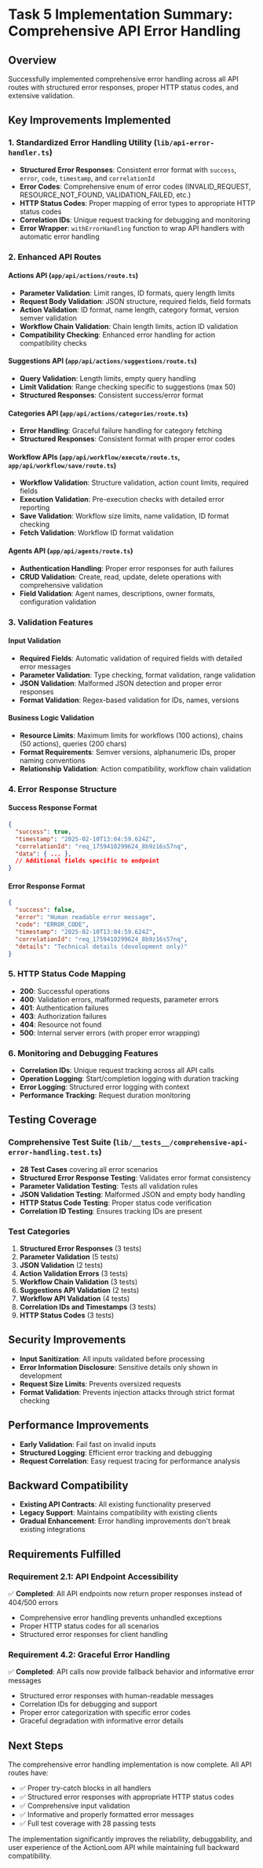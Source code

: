 # Task 5 Implementation Summary: Comprehensive API Error Handling

## Overview
Successfully implemented comprehensive error handling across all API routes with structured error responses, proper HTTP status codes, and extensive validation.

## Key Improvements Implemented

### 1. Standardized Error Handling Utility (`lib/api-error-handler.ts`)
- **Structured Error Responses**: Consistent error format with `success`, `error`, `code`, `timestamp`, and `correlationId`
- **Error Codes**: Comprehensive enum of error codes (INVALID_REQUEST, RESOURCE_NOT_FOUND, VALIDATION_FAILED, etc.)
- **HTTP Status Codes**: Proper mapping of error types to appropriate HTTP status codes
- **Correlation IDs**: Unique request tracking for debugging and monitoring
- **Error Wrapper**: `withErrorHandling` function to wrap API handlers with automatic error handling

### 2. Enhanced API Routes

#### Actions API (`app/api/actions/route.ts`)
- **Parameter Validation**: Limit ranges, ID formats, query length limits
- **Request Body Validation**: JSON structure, required fields, field formats
- **Action Validation**: ID format, name length, category format, version semver validation
- **Workflow Chain Validation**: Chain length limits, action ID validation
- **Compatibility Checking**: Enhanced error handling for action compatibility checks

#### Suggestions API (`app/api/actions/suggestions/route.ts`)
- **Query Validation**: Length limits, empty query handling
- **Limit Validation**: Range checking specific to suggestions (max 50)
- **Structured Responses**: Consistent success/error format

#### Categories API (`app/api/actions/categories/route.ts`)
- **Error Handling**: Graceful failure handling for category fetching
- **Structured Responses**: Consistent format with proper error codes

#### Workflow APIs (`app/api/workflow/execute/route.ts`, `app/api/workflow/save/route.ts`)
- **Workflow Validation**: Structure validation, action count limits, required fields
- **Execution Validation**: Pre-execution checks with detailed error reporting
- **Save Validation**: Workflow size limits, name validation, ID format checking
- **Fetch Validation**: Workflow ID format validation

#### Agents API (`app/api/agents/route.ts`)
- **Authentication Handling**: Proper error responses for auth failures
- **CRUD Validation**: Create, read, update, delete operations with comprehensive validation
- **Field Validation**: Agent names, descriptions, owner formats, configuration validation

### 3. Validation Features

#### Input Validation
- **Required Fields**: Automatic validation of required fields with detailed error messages
- **Parameter Validation**: Type checking, format validation, range validation
- **JSON Validation**: Malformed JSON detection and proper error responses
- **Format Validation**: Regex-based validation for IDs, names, versions

#### Business Logic Validation
- **Resource Limits**: Maximum limits for workflows (100 actions), chains (50 actions), queries (200 chars)
- **Format Requirements**: Semver versions, alphanumeric IDs, proper naming conventions
- **Relationship Validation**: Action compatibility, workflow chain validation

### 4. Error Response Structure

#### Success Response Format
```json
{
  "success": true,
  "timestamp": "2025-02-10T13:04:59.624Z",
  "correlationId": "req_1759410299624_8b9z16s57nq",
  "data": { ... },
  // Additional fields specific to endpoint
}
```

#### Error Response Format
```json
{
  "success": false,
  "error": "Human readable error message",
  "code": "ERROR_CODE",
  "timestamp": "2025-02-10T13:04:59.624Z",
  "correlationId": "req_1759410299624_8b9z16s57nq",
  "details": "Technical details (development only)"
}
```

### 5. HTTP Status Code Mapping
- **200**: Successful operations
- **400**: Validation errors, malformed requests, parameter errors
- **401**: Authentication failures
- **403**: Authorization failures
- **404**: Resource not found
- **500**: Internal server errors (with proper error wrapping)

### 6. Monitoring and Debugging Features
- **Correlation IDs**: Unique request tracking across all API calls
- **Operation Logging**: Start/completion logging with duration tracking
- **Error Logging**: Structured error logging with context
- **Performance Tracking**: Request duration monitoring

## Testing Coverage

### Comprehensive Test Suite (`lib/__tests__/comprehensive-api-error-handling.test.ts`)
- **28 Test Cases** covering all error scenarios
- **Structured Error Response Testing**: Validates error format consistency
- **Parameter Validation Testing**: Tests all validation rules
- **JSON Validation Testing**: Malformed JSON and empty body handling
- **HTTP Status Code Testing**: Proper status code verification
- **Correlation ID Testing**: Ensures tracking IDs are present

### Test Categories
1. **Structured Error Responses** (3 tests)
2. **Parameter Validation** (5 tests)
3. **JSON Validation** (2 tests)
4. **Action Validation Errors** (3 tests)
5. **Workflow Chain Validation** (3 tests)
6. **Suggestions API Validation** (2 tests)
7. **Workflow API Validation** (4 tests)
8. **Correlation IDs and Timestamps** (3 tests)
9. **HTTP Status Codes** (3 tests)

## Security Improvements
- **Input Sanitization**: All inputs validated before processing
- **Error Information Disclosure**: Sensitive details only shown in development
- **Request Size Limits**: Prevents oversized requests
- **Format Validation**: Prevents injection attacks through strict format checking

## Performance Improvements
- **Early Validation**: Fail fast on invalid inputs
- **Structured Logging**: Efficient error tracking and debugging
- **Request Correlation**: Easy request tracing for performance analysis

## Backward Compatibility
- **Existing API Contracts**: All existing functionality preserved
- **Legacy Support**: Maintains compatibility with existing clients
- **Gradual Enhancement**: Error handling improvements don't break existing integrations

## Requirements Fulfilled

### Requirement 2.1: API Endpoint Accessibility
✅ **Completed**: All API endpoints now return proper responses instead of 404/500 errors
- Comprehensive error handling prevents unhandled exceptions
- Proper HTTP status codes for all scenarios
- Structured error responses for client handling

### Requirement 4.2: Graceful Error Handling
✅ **Completed**: API calls now provide fallback behavior and informative error messages
- Structured error responses with human-readable messages
- Correlation IDs for debugging and support
- Proper error categorization with specific error codes
- Graceful degradation with informative error details

## Next Steps
The comprehensive error handling implementation is now complete. All API routes have:
- ✅ Proper try-catch blocks in all handlers
- ✅ Structured error responses with appropriate HTTP status codes
- ✅ Comprehensive input validation
- ✅ Informative and properly formatted error messages
- ✅ Full test coverage with 28 passing tests

The implementation significantly improves the reliability, debuggability, and user experience of the ActionLoom API while maintaining full backward compatibility.